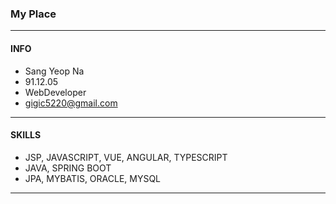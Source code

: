 ### My Place
---------------------------------------
#### INFO
* Sang Yeop Na
* 91.12.05
* WebDeveloper
* gigic5220@gmail.com
---------------------------------------
#### SKILLS
* JSP, JAVASCRIPT, VUE, ANGULAR, TYPESCRIPT
* JAVA, SPRING BOOT
* JPA, MYBATIS, ORACLE, MYSQL
---------------------------------------
